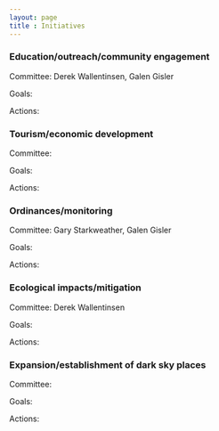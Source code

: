 ```yaml
---
layout: page
title : Initiatives
---
```

### Education/outreach/community engagement

Committee: Derek Wallentinsen, Galen Gisler

Goals:

Actions:

### Tourism/economic development

Committee:

Goals:

Actions:


### Ordinances/monitoring

Committee: Gary Starkweather, Galen Gisler

Goals:

Actions:


### Ecological impacts/mitigation

Committee: Derek Wallentinsen

Goals:

Actions:


### Expansion/establishment of dark sky places

Committee:

Goals:

Actions:

